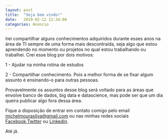 ```yaml
---
layout: post
title:  "Seja bem vindo!"
date:   2019-02-12 12:34:00
categories: Anúncio
---
```


Irei compartilhar alguns conhecimentos adquiridos durante esses anos na área de TI sempre de uma forma mais descontraída, seja algo que estou aprendendo no momento ou projetos no qual estou trabalhando ou trabalhei. 
Crei esse blog por dois motivos:

1 - Ajudar na minha rotina de estudos

2 - Compartilhar conhecimento. Pois a melhor forma de se fixar algum assunto é ensinando-o para outras pessoas.

Provavelmente os assuntos desse blog será voltado para as áreas que envolve banco de dados, big data e datascience, mas pode ser que um dia queira publicar algo fora dessa área.

Fique a disposição de entrar em contato comigo pelo email michelmourasilva@gmail.com ou nas minhas redes sociais [Facebook],[Twitter] ou [Linkedin].

Até já.

[Facebook]: https://www.facebook.com/michelmourasilva
[Twitter]: https://twitter.com/meshellmoura
[Linkedin]: https://www.linkedin.com/in/michelmourasilva/

